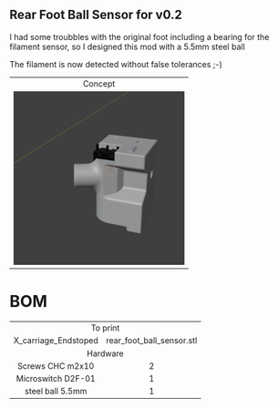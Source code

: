 ## Rear Foot Ball Sensor for v0.2

I had some troubbles with the original foot including a bearing for the filament sensor, so I designed this mod with a 5.5mm steel ball

The filament is now detected without false tolerances ;-)

<table align=center>
  <tr>
    <td align=center>Concept</td>
  </tr>
  <tr>
    <td align=center><img src="https://github.com/GP3DS/Voron-Mods/blob/main/V0_Rear_foot_Ball_Sensor/Images/Concept_screenshot.png" alt="1" width=300px></td>
  </tr>
</table>


# BOM
<table>
  <tr>
    <td colspan=2 align=center>To print</td>
  </tr> 
  <tr>
    <td align=center>X_carriage_Endstoped</td>
    <td align=center>rear_foot_ball_sensor.stl</td>
  </tr>
    <tr>
    <td colspan=2 align=center>Hardware</td>
  </tr> 
  <tr>
    <td align=center>Screws CHC m2x10</td>
    <td align=center>2</td>
  </tr>
  <tr>
    <td align=center>Microswitch D2F-01</td>
    <td align=center>1</td>
  </tr>
  <tr>
    <td align=center>steel ball 5.5mm</td>
    <td align=center>1</td>
  </tr>
</table>

